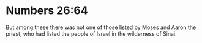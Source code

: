 # Numbers 26:64

But among these there was not one of those listed by Moses and Aaron the priest, who had listed the people of Israel in the wilderness of Sinai.
